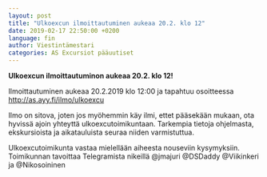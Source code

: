 ```yaml
---
layout: post
title: "Ulkoexcun ilmoittautuminen aukeaa 20.2. klo 12"
date: 2019-02-17 22:50:00 +0200
language: fin
author: Viestintämestari
categories: AS Excursiot pääuutiset
---
```

**Ulkoexcun ilmoittautuminon aukeaa 20.2. klo 12!**

Ilmoittautuminen aukeaa 20.2.2019 klo 12:00 ja tapahtuu osoitteessa
<http://as.ayy.fi/ilmo/ulkoexcu>

Ilmo on sitova, joten jos myöhemmin käy ilmi, ettet pääsekään mukaan, ota hyvissä ajoin yhteyttä ulkoexcutoimikuntaan. Tarkempia tietoja ohjelmasta, ekskursioista ja aikatauluista seuraa niiden varmistuttua.

Ulkoexcutoimikunta vastaa mielellään aiheesta nouseviin kysymyksiin.
Toimikunnan tavoittaa Telegramista nikeillä @jmajuri @DSDaddy @Viikinkeri ja @Nikosoininen
